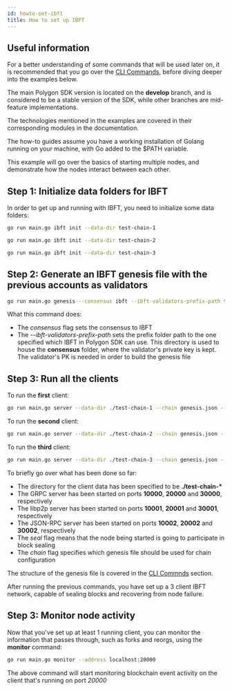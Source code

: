 ```yaml
---
id: howto-set-ibft
title: How to set up IBFT
---
```

## Useful information

For a better understanding of some commands that will be used later on, it is recommended that you go over
the [CLI Commands](/docs/reference/cli-commands), before diving deeper into the examples below.

The main Polygon SDK version is located on the **develop** branch, and is considered to be a stable version of the SDK,
while other branches are mid-feature implementations.

The technologies mentioned in the examples are covered in their corresponding modules in the documentation.

The how-to guides assume you have a working installation of Golang running on your machine, with Go added to the $PATH variable.


This example will go over the basics of starting multiple nodes, and demonstrate how the nodes interact between each other.

## Step 1: Initialize data folders for IBFT

In order to get up and running with IBFT, you need to initialize some data folders:

````bash
go run main.go ibft init --data-dir test-chain-1
````
````bash
go run main.go ibft init --data-dir test-chain-2
````
````bash
go run main.go ibft init --data-dir test-chain-3
````

## Step 2: Generate an IBFT genesis file with the previous accounts as validators
````bash
go run main.go genesis --consensus ibft --ibft-validators-prefix-path test-chain-
````

What this command does:
* The *consensus* flag sets the consensus to IBFT
* The *--ibft-validators-prefix-path* sets the prefix folder path to the one specified which IBFT in Polygon SDK can use.
This directory is used to house the **consensus** folder, where the validator's private key is kept. The validator's PK
  is needed in order to build the genesis file

## Step 3: Run all the clients

To run the **first** client:
````bash
go run main.go server --data-dir ./test-chain-1 --chain genesis.json --grpc :10000 --libp2p :10001 --jsonrpc :10002 --seal
````

To run the **second** client:
````bash
go run main.go server --data-dir ./test-chain-2 --chain genesis.json --grpc :20000 --libp2p :20001 --jsonrpc :20002 --seal
````

To run the **third** client:
````bash
go run main.go server --data-dir ./test-chain-3 --chain genesis.json --grpc :30000 --libp2p :30001 --jsonrpc :30002 --seal
````

To briefly go over what has been done so far:

* The directory for the client data has been specified to be **./test-chain-\***
* The GRPC server has been started on ports **10000**, **20000** and **30000**, respectively
* The libp2p server has been started on ports **10001**, **20001** and **30001**, respectively
* The JSON-RPC server has been started on ports **10002**, **20002** and **30002**, respectively
* The *seal* flag means that the node being started is going to participate in block sealing
* The *chain* flag specifies which genesis file should be used for chain configuration

The structure of the genesis file is covered in the [CLI Commnds](/docs/reference/cli-commands) section.

After running the previous commands, you have set up a 3 client IBFT network, capable of sealing blocks
and recovering from node failure.

## Step 3: Monitor node activity

Now that you've set up at least 1 running client, you can monitor the information that passes through, 
such as forks and reorgs, using the **monitor** command:

````bash
go run main.go monitor --address localhost:20000
````

The above command will start monitoring blockchain event activity on the client that's running on port *20000*